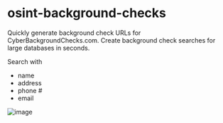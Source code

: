 # osint-background-checks
Quickly generate background check URLs for CyberBackgroundChecks.com. Create background check searches for large databases in seconds.

Search with
  - name
  - address
  - phone #
  - email


![image](https://github.com/qqalex/osint-background-checks/assets/86507185/594340cd-7a5e-4484-abd2-f7314cc5d3b6)
